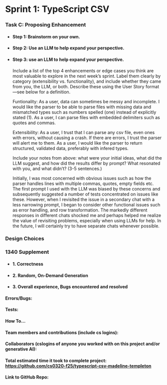 # Sprint 1: TypeScript CSV

### Task C: Proposing Enhancement

- #### Step 1: Brainstorm on your own.

- #### Step 2: Use an LLM to help expand your perspective.

- #### Step 3: use an LLM to help expand your perspective.

    Include a list of the top 4 enhancements or edge cases you think are most valuable to explore in the next week’s sprint. Label them clearly by category (extensibility vs. functionality), and include whether they came from you, the LLM, or both. Describe these using the User Story format—see below for a definition. 
    
    Funtionality: 
    As a user, data can sometimes be messy and incomplete. I would like the parser to be able to parse files with missing data and mismatched types such as numbers spelled (one) instead of explicitly stated (1).
    As a user, I can parse files with embedded delimiters such as quotes and commas. 

    Extensibility: 
    As a user, I trust that I can parse any csv file, even ones with errors, without causing a crash. If there are errors, I trust the parser will alert me to them. 
    As a user, I would like the parser to return structured, validated data, preferably with infered types. 

    Include your notes from above: what were your initial ideas, what did the LLM suggest, and how did the results differ by prompt? What resonated with you, and what didn’t? (3-5 sentences.) 

    Initially, I was most concerned with obvious issues such as how the parser handles lines with multiple commas, quotes, empty fields etc. The first prompt I used with the LLM was biased by these concerns and subsequently suggested a number of tests concentrated on issues like these. However, when I revisited the issue in a secondary chat with a less narrowing prompt, I began to consider other functional issues such as error handling, and row transformation. The markedly different responses in different chats shocked me and perhaps helped me realize the value of revisiting problems, especially when using LLMs for help. In the future, I will certainly try to have separate chats whenever possible. 

### Design Choices

### 1340 Supplement

- #### 1. Correctness

- #### 2. Random, On-Demand Generation

- #### 3. Overall experience, Bugs encountered and resolved

#### Errors/Bugs:
#### Tests:
#### How To…

#### Team members and contributions (include cs logins):

#### Collaborators (cslogins of anyone you worked with on this project and/or generative AI):
#### Total estimated time it took to complete project: https://github.com/cs0320-f25/typescript-csv-madeline-templeton
#### Link to GitHub Repo:  
